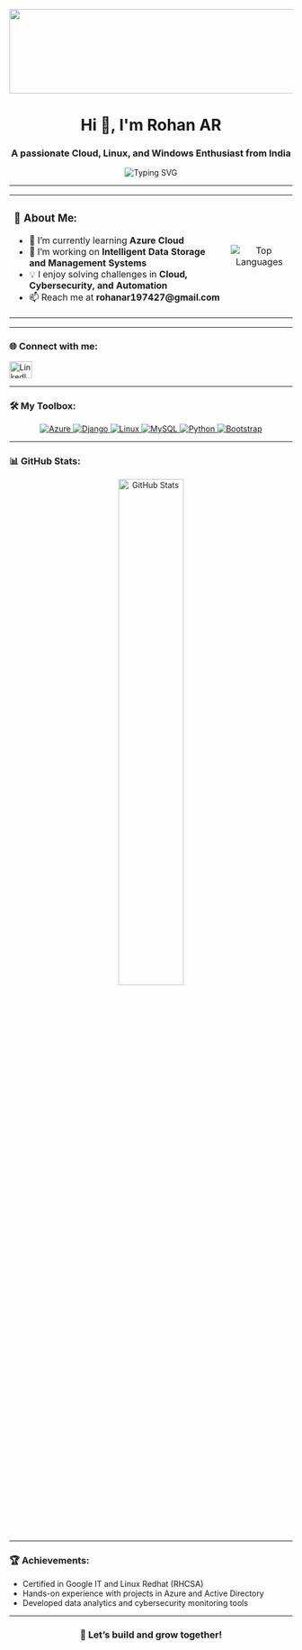 <p align="center">
  <img src="https://media.giphy.com/media/ZVik7pBtu9dNS/giphy.gif" alt="Description" width="1400px" height="150px" />
</p>
  
<h1 align="center">Hi 👋, I'm Rohan AR</h1>
<h3 align="center">A passionate Cloud, Linux, and Windows Enthusiast from India</h3>

<p align="center">
  <img src="https://readme-typing-svg.demolab.com?font=Fira+Code&weight=500&size=24&pause=1000&color=F75C7E&center=true&vCenter=true&width=435&lines=Python+Developer;Cloud+Computing+Enthusiast;Linux+%26+Windows+Administrator;Always+Learning+%26+Growing" alt="Typing SVG">
</p>

---

<table>
  <tr>
    <td>
      <h3>🌟 About Me:</h3>
      <ul>
        <li>🌱 I’m currently learning <strong>Azure Cloud</strong></li>
        <li>🔭 I’m working on <strong>Intelligent Data Storage and Management Systems</strong></li>
        <li>💡 I enjoy solving challenges in <strong>Cloud, Cybersecurity, and Automation</strong></li>
        <li>📫 Reach me at <strong>rohanar197427@gmail.com</strong></li>
      </ul>
    </td>
    <td>
      <p align="center">
        <img src="https://github-readme-stats.vercel.app/api/top-langs/?username=rohan-cyber27&layout=compact&theme=radical" alt="Top Languages" />
      </p>
    </td>
  </tr>
</table>

---

<h3 align="left">🌐 Connect with me:</h3>
<p align="left">
  <a href="https://linkedin.com/in/rohan-a-r-9bb11720a" target="_blank">
    <img align="center" src="https://raw.githubusercontent.com/rahuldkjain/github-profile-readme-generator/master/src/images/icons/Social/linked-in-alt.svg" alt="LinkedIn" height="30" width="40" />
  </a>
</p>

---

### 🛠️ My Toolbox:
<p align="center">
  <a href="https://azure.microsoft.com/en-in/" target="_blank" rel="noreferrer">
    <img src="https://img.shields.io/badge/Azure-0078D4?style=for-the-badge&logo=microsoftazure&logoColor=white" alt="Azure" />
  </a>
  <a href="https://www.djangoproject.com/" target="_blank" rel="noreferrer">
    <img src="https://img.shields.io/badge/Django-092E20?style=for-the-badge&logo=django&logoColor=white" alt="Django" />
  </a>
  <a href="https://www.linux.org/" target="_blank" rel="noreferrer">
    <img src="https://img.shields.io/badge/Linux-FCC624?style=for-the-badge&logo=linux&logoColor=black" alt="Linux" />
  </a>
  <a href="https://www.mysql.com/" target="_blank" rel="noreferrer">
    <img src="https://img.shields.io/badge/MySQL-4479A1?style=for-the-badge&logo=mysql&logoColor=white" alt="MySQL" />
  </a>
  <a href="https://www.python.org" target="_blank" rel="noreferrer">
    <img src="https://img.shields.io/badge/Python-3776AB?style=for-the-badge&logo=python&logoColor=white" alt="Python" />
  </a>
  <a href="https://getbootstrap.com/" target="_blank" rel="noreferrer">
    <img src="https://img.shields.io/badge/Bootstrap-7952B3?style=for-the-badge&logo=bootstrap&logoColor=white" alt="Bootstrap" />
  </a>
</p>

---

<h3 align="left">📊 GitHub Stats:</h3>
<p align="center">
  <img width="48%" src="https://github-readme-stats.vercel.app/api?username=rohan-cyber27&show_icons=true&theme=radical" alt="GitHub Stats" />
</p>

---

<h3 align="left">🏆 Achievements:</h3>
<ul>
  <li>Certified in Google IT and Linux Redhat (RHCSA)</li>
  <li>Hands-on experience with projects in Azure and Active Directory</li>
  <li>Developed data analytics and cybersecurity monitoring tools</li>
</ul>

---

<h3 align="center">🚀 Let’s build and grow together!</h3>
